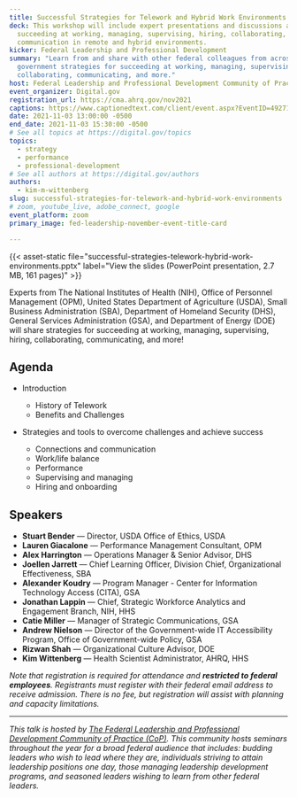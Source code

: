 ```yaml
---
title: Successful Strategies for Telework and Hybrid Work Environments
deck: This workshop will include expert presentations and discussions around
  succeeding at working, managing, supervising, hiring, collaborating, and
  communication in remote and hybrid environments.
kicker: Federal Leadership and Professional Development
summary: "Learn from and share with other federal colleagues from across the
  government strategies for succeeding at working, managing, supervising,
  collaborating, communicating, and more."
host: Federal Leadership and Professional Development Community of Practice
event_organizer: Digital.gov
registration_url: https://cma.ahrq.gov/nov2021
captions: https://www.captionedtext.com/client/event.aspx?EventID=4927173&CustomerID=321
date: 2021-11-03 13:00:00 -0500
end_date: 2021-11-03 15:30:00 -0500
# See all topics at https://digital.gov/topics
topics:
  - strategy
  - performance
  - professional-development
# See all authors at https://digital.gov/authors
authors:
  - kim-m-wittenberg
slug: successful-strategies-for-telework-and-hybrid-work-environments
# zoom, youtube_live, adobe_connect, google
event_platform: zoom
primary_image: fed-leadership-november-event-title-card

---
```


{{< asset-static file="successful-strategies-telework-hybrid-work-environments.pptx" label="View the slides (PowerPoint presentation, 2.7 MB, 161 pages)" >}}

Experts from The National Institutes of Health (NIH), Office of Personnel Management (OPM), United States Department of Agriculture (USDA), Small Business Administration (SBA), Department of Homeland Security (DHS), General Services Administration (GSA), and Department of Energy (DOE) will share strategies for succeeding at working, managing, supervising, hiring, collaborating, communicating, and more! 

## Agenda

* Introduction
  * History of Telework
  * Benefits and Challenges

* Strategies and tools to overcome challenges and achieve success
  * Connections and communication
  * Work/life balance
  * Performance
  * Supervising and managing
  * Hiring and onboarding

## Speakers

* **Stuart Bender** — Director, USDA Office of Ethics, USDA
* **Lauren Giacalone** — Performance Management Consultant, OPM
* **Alex Harrington** — Operations Manager & Senior Advisor, DHS
* **Joellen Jarrett** — Chief Learning Officer, Division Chief, Organizational Effectiveness, SBA
* **Alexander Koudry** — Program Manager - Center for Information Technology Access (CITA), GSA
* **Jonathan Lappin** — Chief, Strategic Workforce Analytics and Engagement Branch, NIH, HHS
* **Catie Miller** — Manager of Strategic Communications, GSA
* **Andrew Nielson** — Director of the Government-wide IT Accessibility Program, Office of Government-wide Policy, GSA
* **Rizwan Shah** — Organizational Culture Advisor, DOE
* **Kim Wittenberg** — Health Scientist Administrator, AHRQ, HHS

_Note that registration is required for attendance and **restricted to federal employees**. Registrants must register with their federal email address to receive admission. There is no fee, but registration will assist with planning and capacity limitations._

- - -

*This talk is hosted by [The Federal Leadership and Professional Development Community of Practice (CoP)](https://digital.gov/communities/federal-leadership-professional-development/). This community hosts seminars throughout the year for a broad federal audience that includes: budding leaders who wish to lead where they are, individuals striving to attain leadership positions one day, those managing leadership development programs, and seasoned leaders wishing to learn from other federal leaders.*
